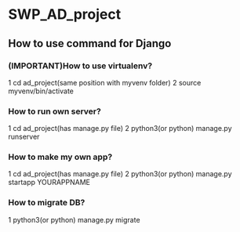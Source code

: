 # **SWP_AD_project**

## How to use command for Django

### **(IMPORTANT)How to use virtualenv?**

1 cd ad_project(same position with myvenv folder) 
2 source myvenv/bin/activate

### How to run own server?
1 cd ad_project(has manage.py file)
2 python3(or python) manage.py runserver

### How to make my own app?
1 cd ad_project(has manage.py file)
2 python3(or python) manage.py startapp YOURAPPNAME

### How to migrate DB?
1 python3(or python) manage.py migrate


